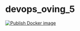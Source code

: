 # devops_oving_5

[![Publish Docker image](https://github.com/oydisrefsum/devops_oving_5/actions/workflows/createImage.yml/badge.svg)](https://github.com/oydisrefsum/devops_oving_5/actions/workflows/createImage.yml)
